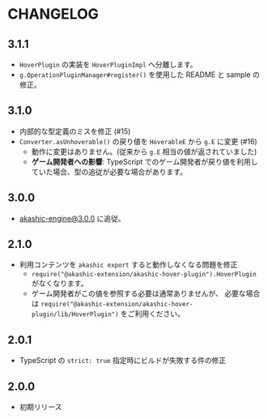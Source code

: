 # CHANGELOG

## 3.1.1
* `HoverPlugin` の実装を `HoverPluginImpl` へ分離します。
* `g.OperationPluginManager#register()` を使用した README と sample の修正。

## 3.1.0
* 内部的な型定義のミスを修正 (#15)
* `Converter.asUnhoverable()` の戻り値を `HoverableE` から `g.E` に変更 (#16)
  * 動作に変更はありません。(従来から `g.E` 相当の値が返されていました)
  * **ゲーム開発者への影響**: TypeScript でのゲーム開発者が戻り値を利用していた場合、型の追従が必要な場合があります。

## 3.0.0
* akashic-engine@3.0.0 に追従。

## 2.1.0
* 利用コンテンツを `akashic export` すると動作しなくなる問題を修正
  * `require("@akashic-extension/akashic-hover-plugin").HoverPlugin` がなくなります。
  * ゲーム開発者がこの値を参照する必要は通常ありませんが、
    必要な場合は `require("@akashic-extension/akashic-hover-plugin/lib/HoverPlugin")` をご利用ください。

## 2.0.1
* TypeScript の `strict: true` 指定時にビルドが失敗する件の修正

## 2.0.0
* 初期リリース
